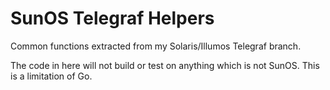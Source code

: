 # SunOS Telegraf Helpers

Common functions extracted from my Solaris/Illumos Telegraf branch.

The code in here will not build or test on anything which is not SunOS. This
is a limitation of Go.
